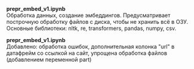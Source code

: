**prepr_embed_v1.ipynb** <br>Обработка данных, создание эмбеддингов. Предусматривает построчную обработку файлов с диска, чтобы не хранить всё в ОЗУ. Основные библиотеки: nltk, re, transformers, pandas, numpy, csv.<br/>

**prepr_embed_v1.ipynb**<br>Добавлено: обработка ошибок, дополнительная колонка "url" в датафрейм со ссылкой на сайт, упрощена обработка файлов (добавлением переменной part)<br/>
